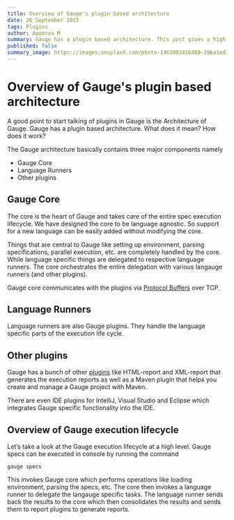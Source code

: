 ```yaml
---
title: Overview of Gauge's plugin based architecture
date: 26 September 2015
tags: Plugins
author: Apoorva M
summary: Gauge has a plugin based architecture. This post gives a high level overview of what are Gauge plugins and how Gauge core communicates with them.
published: false
summary_image: https://images.unsplash.com/photo-1463003416389-296a1ad37ca0?ixlib=rb-0.3.5&q=80&fm=jpg&crop=entropy&s=1bed2a6743851633b655ae774c15ac07
---
```


# Overview of Gauge's plugin based architecture

A good point to start talking of plugins in Gauge is the Architecture of Gauge. Gauge has a plugin based architecture. What does it mean? How does it work?

The Gauge architecture basically contains three major components namely

- Gauge Core
- Language Runners
- Other plugins

## Gauge Core

The core is the heart of Gauge and takes care of the entire spec execution lifecycle. We have designed the core to be language agnostic. So support for a new language can be easily added without modifying the core.

Things that are central to Gauge like setting up environment, parsing specifications, parallel execution, etc. are completely handled by the core. While language specific things are delegated to respective language runners. The core orchestrates the entire delegation with various langauge runners (and other plugins).
     
Gauge core communicates with the plugins via [Protocol Buffers](https://developers.google.com/protocol-buffers/?hl=en) over TCP.
      
## Language Runners

Language runners are also Gauge plugins. They handle the language specific parts of the execution life cycle. 
    
## Other plugins

Gauge has a bunch of other [plugins](/plugins) like HTML-report and XML-report that generates the execution reports as well as a Maven plugin that helps you create and manage a Gauge project with Maven.

There are even IDE plugins for IntelliJ, Visual Studio and Eclipse which integrates Gauge specific functionality into the IDE.

## Overview of Gauge execution lifecycle

Let’s take a look at the Gauge execution lifecycle at a high level. Gauge specs can be executed in console by running the command

```
gauge specs
```

This invokes Gauge core which performs operations like loading environment, parsing the specs, etc. The core then invokes a language runner to delegate the langauge specific tasks. The language runner sends back the results to the core which then consolidates the results and sends them to report plugins to generate reports.